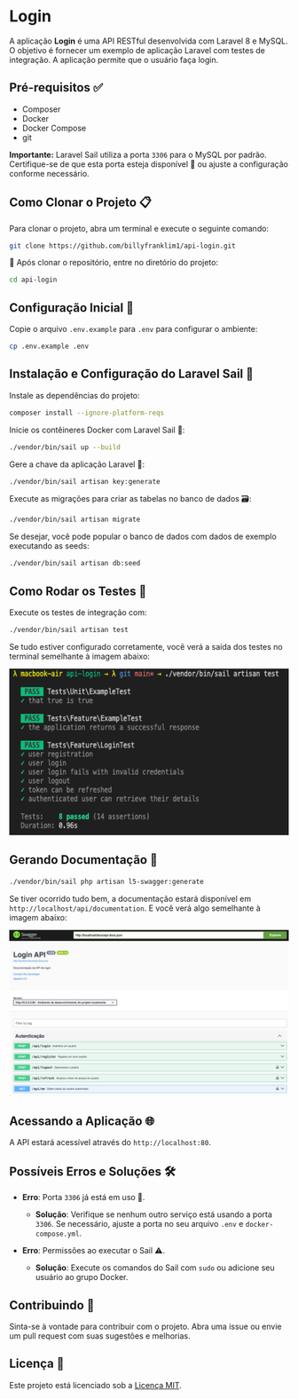 # Login

A aplicação **Login** é uma API RESTful desenvolvida com Laravel 8 e MySQL. O objetivo é fornecer um exemplo de aplicação Laravel com testes de integração. A aplicação permite que o usuário faça login.
## Pré-requisitos ✅

- Composer
- Docker
- Docker Compose
- git

**Importante:** Laravel Sail utiliza a porta `3306` para o MySQL por padrão. Certifique-se de que esta porta esteja disponível 🚦 ou ajuste a configuração conforme necessário.


## Como Clonar o Projeto 📋

Para clonar o projeto, abra um terminal e execute o seguinte comando:

```bash
git clone https://github.com/billyfranklim1/api-login.git
```

🎉 Após clonar o repositório, entre no diretório do projeto:

```bash
cd api-login
```

## Configuração Inicial 🔧

Copie o arquivo `.env.example` para `.env` para configurar o ambiente:

```bash
cp .env.example .env
```

## Instalação e Configuração do Laravel Sail 🚀

Instale as dependências do projeto:

```bash
composer install --ignore-platform-reqs
```

Inicie os contêineres Docker com Laravel Sail 🐳:

```bash
./vendor/bin/sail up --build
```

Gere a chave da aplicação Laravel 🔑:

```bash
./vendor/bin/sail artisan key:generate
```

Execute as migrações para criar as tabelas no banco de dados 🗃️:

```bash
./vendor/bin/sail artisan migrate
```

Se desejar, você pode popular o banco de dados com dados de exemplo executando as seeds:

```bash
./vendor/bin/sail artisan db:seed
```

## Como Rodar os Testes 🧪

Execute os testes de integração com:

```bash
./vendor/bin/sail artisan test
```

Se tudo estiver configurado corretamente, você verá a saída dos testes no terminal semelhante à imagem abaixo:
<p align="center">
  <img src="public/tests.png" alt="Testes" height="300">
</p>

## Gerando Documentação 📄
```bash
./vendor/bin/sail php artisan l5-swagger:generate
```

Se tiver ocorrido tudo bem, a documentação estará disponível em `http://localhost/api/documentation`. E você verá algo semelhante à imagem abaixo:
<p align="center">
  <img src="public/swagger.png" alt="Swagger" height="300">
</p>

## Acessando a Aplicação 🌐

A API estará acessível através do `http://localhost:80`.


## Possíveis Erros e Soluções 🛠️

- **Erro**: Porta `3306` já está em uso 🚫.
  - **Solução**: Verifique se nenhum outro serviço está usando a porta `3306`. Se necessário, ajuste a porta no seu arquivo `.env` e `docker-compose.yml`.

- **Erro**: Permissões ao executar o Sail ⚠️.
  - **Solução**: Execute os comandos do Sail com `sudo` ou adicione seu usuário ao grupo Docker.

## Contribuindo 🤝

Sinta-se à vontade para contribuir com o projeto. Abra uma issue ou envie um pull request com suas sugestões e melhorias.

## Licença 📝

Este projeto está licenciado sob a [Licença MIT](LICENSE).
